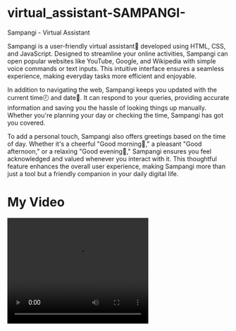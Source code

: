 # virtual_assistant-SAMPANGI-
Sampangi -  Virtual Assistant

Sampangi is a user-friendly virtual assistant🤖 developed using HTML, CSS, and JavaScript. Designed to streamline your online activities, Sampangi can open popular websites like YouTube, Google, and Wikipedia with simple voice commands or text inputs. This intuitive interface ensures a seamless experience, making everyday tasks more efficient and enjoyable.

In addition to navigating the web, Sampangi keeps you updated with the current time🕗 and date📅. It can respond to your queries, providing accurate information and saving you the hassle of looking things up manually. Whether you're planning your day or checking the time, Sampangi has got you covered.

To add a personal touch, Sampangi also offers greetings based on the time of day. Whether it's a cheerful "Good morning🌅," a pleasant "Good afternoon," or a relaxing "Good evening🌃," Sampangi ensures you feel acknowledged and valued whenever you interact with it. This thoughtful feature enhances the overall user experience, making Sampangi more than just a tool but a friendly companion in your daily digital life.

<!DOCTYPE html>
<html>
<head>
    <title>Video Example</title>
</head>
<body>
    <h1>My Video</h1>
    <video width="320" height="240" controls>
        <source src="C:\Users\jyosh\Videos\Captures\SAMPANGI - Virtual Assistant - Google Chrome 2024-07-19 15-18-47.mp4" type="video/mp4">
        Your browser does not support the video tag.
    </video>
</body>
</html>
